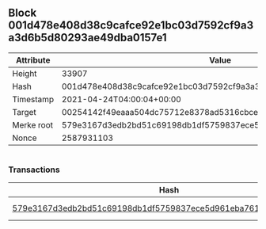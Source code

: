 ## Block 001d478e408d38c9cafce92e1bc03d7592cf9a3a3d6b5d80293ae49dba0157e1

Attribute | Value
--- | ---
Height | 33907
Hash | 001d478e408d38c9cafce92e1bc03d7592cf9a3a3d6b5d80293ae49dba0157e1
Timestamp | 2021-04-24T04:00:04+00:00
Target | 00254142f49eaaa504dc75712e8378ad5316cbcead634704b3734b6271167cc4
Merke root | 579e3167d3edb2bd51c69198db1df5759837ece5d961eba7615ff84296a86181
Nonce | 2587931103

```

```

### Transactions

Hash | Amount
--- | ---
[579e3167d3edb2bd51c69198db1df5759837ece5d961eba7615ff84296a86181](579e3167d3edb2bd51c69198db1df5759837ece5d961eba7615ff84296a86181.md) | 10.00000000 SKEPTI 
